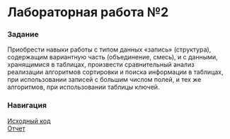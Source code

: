 # Лабораторная работа №2
### Задание

Приобрести навыки работы с типом данных «запись» (структура), содержащим вариантную часть (объединение, смесь), и с данными, хранящимися в таблицах, произвести сравнительный анализ реализации алгоритмов сортировки и поиска информации в таблицах, при использовании записей с большим числом полей, и тех же алгоритмов, при использовании таблицы ключей.

### Навигация

[Исходный код](./src) \
[Отчет](./report.docx)  